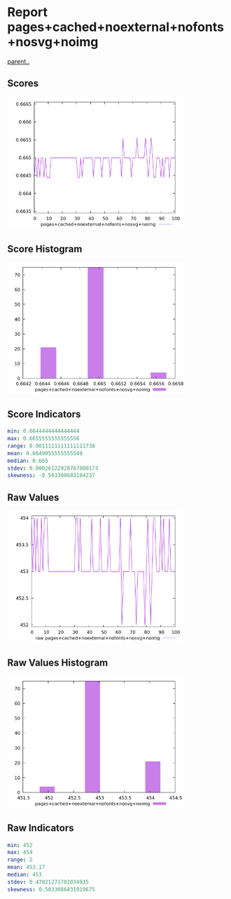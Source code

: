 # Report pages+cached+noexternal+nofonts+nosvg+noimg

[parent..](./..)  


## Scores

![score](./score.png)  

## Score Histogram

![hist](./hist.png)  

## Score Indicators

```yaml
min: 0.6644444444444444
max: 0.6655555555555556
range: 0.0011111111111111738
mean: 0.6649055555555549
median: 0.665
stdev: 0.00026122928767800173
skewness: -0.503308683184237

```

## Raw Values

![raw](./raw.png)  

## Raw Values Histogram

![raw hist](./raw_hist.png)  

## Raw Indicators

```yaml
min: 452
max: 454
range: 2
mean: 453.17
median: 453
stdev: 0.47021271782034935
skewness: 0.5033086831919675

```

<style>
  img {
    max-width: 80%;
  }
</style>
      
